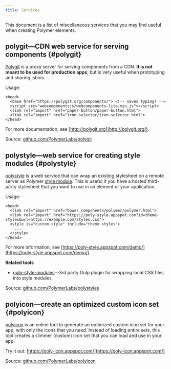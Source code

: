 ```yaml
---
title: Services
---
```


<!-- toc --> 

This document is a list of miscellaneous services that you may find useful
when creating Polymer elements. 

## <b>polygit</b>—CDN web service for serving components {#polygit}

[Polygit](http://polygit.org/) is a proxy server for serving components from a CDN. **It is not meant to be used for production apps**, but is very useful when prototyping and sharing jsbins.

Usage:

```
<head>
  <base href="https://polygit.org/components/"> <!-- saves typing! -->
  <script src="webcomponentsjs/webcomponents-lite.min.js"></script>
  <link rel="import" href="paper-button/paper-button.html">
  <link rel="import" href="iron-selector/iron-selector.html">
</head>
```

For more documentation, see [http://polygit.org](http://polygit.org/).

Source: [github.com/PolymerLabs/polygit](https://github.com/PolymerLabs/polygit)

## <b>polystyle</b>—web service for creating style modules {#polystyle}

[polystyle](https://poly-style.appspot.com/demo/) is a web service that can wrap an existing stylesheet on a remote server as Polymer [style module](/1.0/docs/devguide/styling#style-modules). This is useful if you have a hosted third-party stylesheet that you want to use in an element or your application.

Usage:

```
<head>
  <link rel="import" href="bower_components/polymer/polymer.html">
  <link rel="import" href="https://poly-style.appspot.com?id=theme-styles&url=https://example.com/styles.css">
  <style is="custom-style" include="theme-styles">
    ...
  </style>
</head>
```

For more information, see [https://poly-style.appspot.com/demo/](https://poly-style.appspot.com/demo/).

**Related tools**

- [gulp-style-modules](https://github.com/MaKleSoft/gulp-style-modules)—3rd party Gulp plugin for wrapping local CSS files into style modules

Source: [github.com/PolymerLabs/polystyles](https://github.com/PolymerLabs/polystyles)

## <b>polyicon</b>—create an optimized custom icon set {#polyicon}

[polyicon](https://github.com/PolymerLabs/polyicon) is an online tool to generate
an optimized custom icon set for your app, with only the icons that you need.
Instead of loading entire sets, this tool creates a slimmer (custom) icon set that you can load and use in your app.

Try it out: [https://poly-icon.appspot.com/](https://poly-icon.appspot.com/)

Source: [github.com/PolymerLabs/polyicon](https://github.com/PolymerLabs/polyicon)
